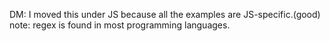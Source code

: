 DM: I moved this under JS because all the examples are JS-specific.(good)
note: regex is found in most programming languages. 